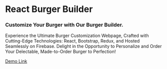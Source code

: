# React Burger Builder
### Customize Your Burger with Our Burger Builder.

Experience the Ultimate Burger Customization Webpage, Crafted with Cutting-Edge Technologies: React, Bootstrap, Redux, and Hosted Seamlessly on Firebase. Delight in the Opportunity to Personalize and Order Your Delectable, Made-to-Order Burger to Perfection!

[Demo Link](https://react-my-burger-d0e0e.web.app/)

